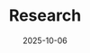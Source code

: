 ---
title: Research
summary: My research interests and current projects
date: 2025-10-06
type: landing

# turn off auto UI that can inject lists
show_related: false
backlinks: false
share: false

sections:
  - block: markdown
    content:
      title: Research Interests
      text: |
        - **Scientific Machine Learning (SciML)**: Operator Learning and fast PDE solvers via deep learning models
        - **Deep Learning**
        - **Numerical Analysis**
    design:
      columns: '1'
      view: compact
      spacing:
        padding: ['20px', '0', '20px', '0']

  - block: collection
    id: projects
    content:
      title: Recent Projects
      text: ""
      page_type: project            # <- only projects
      count: 5
      filters:
        folders: ["project"]        # <- only from /content/project
        featured_only: false
        exclude_drafts: true
    design:
      columns: '2'
      view: card

  - block: collection
    id: publications
    content:
      title: Recent Publications
      text: ""
      page_type: publication
      count: 5
      filters:
        folders:
          - publication
        featured_only: false
        exclude_featured: false
        exclude_future: false
        exclude_past: false
        exclude_drafts: true
    design:
      columns: '2'
      view: card

---